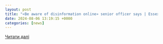 ```yaml
---
layout: post
title: "«Be aware of disinformation online» senior officer says | Essex Police"
date: 2024-08-06 13:19:15 +0000
categories: [news]
---
```


[Читати далі](https://www.essex.police.uk/news/essex/news/news/2024/august/be-aware-of-disinformation-online--senior-officer-says/)
